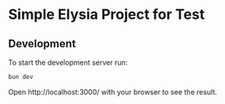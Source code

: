 # Simple Elysia Project for Test

## Development
To start the development server run:
```bash
bun dev
```

Open http://localhost:3000/ with your browser to see the result.